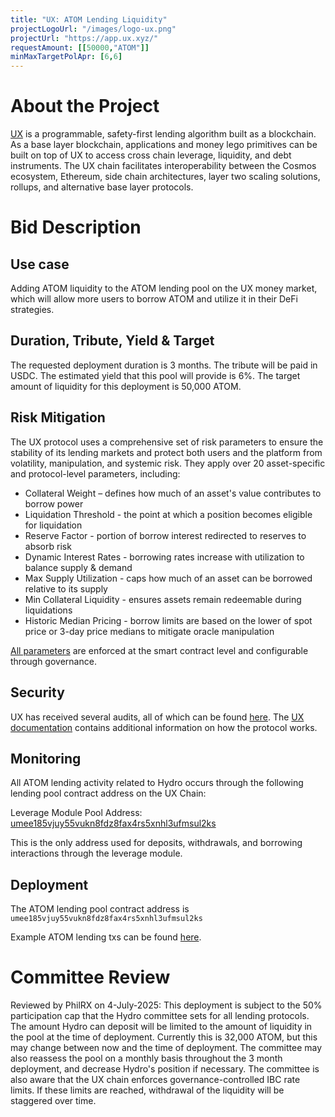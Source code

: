 ```yaml
---
title: "UX: ATOM Lending Liquidity"
projectLogoUrl: "/images/logo-ux.png"
projectUrl: "https://app.ux.xyz/"
requestAmount: [[50000,"ATOM"]]
minMaxTargetPolApr: [6,6]
---
```


# About the Project

[UX](https://app.ux.xyz/) is a programmable, safety-first lending algorithm built as a blockchain.
As a base layer blockchain, applications and money lego primitives can be built on top of UX to access cross chain leverage, liquidity, and debt instruments.
The UX chain facilitates interoperability between the Cosmos ecosystem, Ethereum, side chain architectures, layer two scaling solutions, rollups, and alternative base layer protocols.

# Bid Description

## Use case
Adding ATOM liquidity to the ATOM lending pool on the UX money market, which will allow more users to borrow ATOM and utilize it in their DeFi strategies.

## Duration, Tribute, Yield & Target
The requested deployment duration is 3 months. The tribute will be paid in USDC. The estimated yield that this pool will provide is 6%. The target amount of liquidity for this deployment is 50,000 ATOM.

## Risk Mitigation
The UX protocol uses a comprehensive set of risk parameters to ensure the stability of its lending markets and protect both users and the platform from volatility, manipulation, and systemic risk. They apply over 20 asset-specific and protocol-level parameters, including:
* Collateral Weight – defines how much of an asset's value contributes to borrow power  
* Liquidation Threshold - the point at which a position becomes eligible for liquidation  
* Reserve Factor - portion of borrow interest redirected to reserves to absorb risk  
* Dynamic Interest Rates - borrowing rates increase with utilization to balance supply & demand  
* Max Supply Utilization - caps how much of an asset can be borrowed relative to its supply  
* Min Collateral Liquidity - ensures assets remain redeemable during liquidations  
* Historic Median Pricing - borrow limits are based on the lower of spot price or 3-day price medians to mitigate oracle manipulation

[All parameters](https://github.com/umee-network/umee/blob/main/proto/umee/leverage/v1/leverage.proto) are enforced at the smart contract level and configurable through governance.

## Security
UX has received several audits, all of which can be found [here](https://learning.ux.xyz/overview/UX-overview/security-audits.html). The [UX documentation](https://learning.ux.xyz/overview/) contains additional information on how the protocol works.

## Monitoring
All ATOM lending activity related to Hydro occurs through the following lending pool contract address on the UX Chain:

Leverage Module Pool Address:  
[umee185vjuy55vukn8fdz8fax4rs5xnhl3ufmsul2ks](https://explorer.chainroot.io/ux/accounts/umee185vjuy55vukn8fdz8fax4rs5xnhl3ufmsul2ks)

This is the only address used for deposits, withdrawals, and borrowing interactions through the leverage module.

## Deployment
The ATOM lending pool contract address is `umee185vjuy55vukn8fdz8fax4rs5xnhl3ufmsul2ks`

Example ATOM lending txs can be found [here](https://explorer.chainroot.io/ux/transactions/D4EF3A0C5724834F27E47DCA380B2E26F5FCC2C90900C636A5CB98EF1668279E).

# Committee Review

Reviewed by PhilRX on 4-July-2025: This deployment is subject to the 50% participation cap that the Hydro committee sets for all lending protocols. The amount Hydro can deposit will be limited to the amount of liquidity in the pool at the time of deployment. Currently this is 32,000 ATOM, but this may change between now and the time of deployment. The committee may also reassess the pool on a monthly basis throughout the 3 month deployment, and decrease Hydro's position if necessary. The committee is also aware that the UX chain enforces governance-controlled IBC rate limits. If these limits are reached, withdrawal of the liquidity will be staggered over time.

